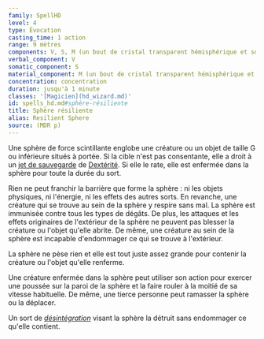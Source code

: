 ```yaml
---
family: SpellHD
level: 4
type: Évocation
casting_time: 1 action
range: 9 mètres
components: V, S, M (un bout de cristal transparent hémisphérique et son équivalent en gomme arabique)
verbal_component: V
somatic_component: S
material_component: M (un bout de cristal transparent hémisphérique et son équivalent en gomme arabique)
concentration: concentration
duration: jusqu'à 1 minute
classes: '[Magicien](hd_wizard.md)'
id: spells_hd.md#sphère-résiliente
title: Sphère résiliente
alias: Resilient Sphere
source: (MDR p)
---
```


Une sphère de force scintillante englobe une créature ou un objet de taille G ou inférieure situés à portée. Si la cible n'est pas consentante, elle a droit à un [jet de sauvegarde](hd_abilities_jets_de_sauvegarde.md) de [Dextérité](hd_abilities_dexterity.md). Si elle le rate, elle est enfermée dans la sphère pour toute la durée du sort.

Rien ne peut franchir la barrière que forme la sphère : ni les objets physiques, ni l'énergie, ni les effets des autres sorts. En revanche, une créature qui se trouve au sein de la sphère y respire sans mal. La sphère est immunisée contre tous les types de dégâts. De plus, les attaques et les effets originaires de l'extérieur de la sphère ne peuvent pas blesser la créature ou l'objet qu'elle abrite. De même, une créature au sein de la sphère est incapable d'endommager ce qui se trouve à l'extérieur.

La sphère ne pèse rien et elle est tout juste assez grande pour contenir la créature ou l'objet qu'elle renferme.

Une créature enfermée dans la sphère peut utiliser son action pour exercer une poussée sur la paroi de la sphère et la faire rouler à la moitié de sa vitesse habituelle. De même, une tierce personne peut ramasser la sphère ou la déplacer.

Un sort de _[désintégration](hd_spells_desintegration.md)_ visant la sphère la détruit sans endommager ce qu'elle contient.

